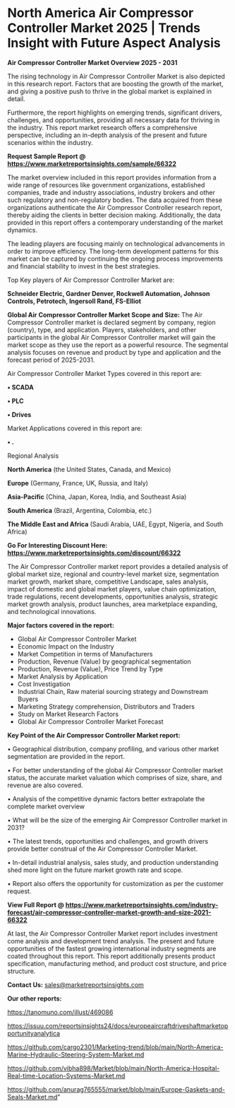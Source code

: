 # North America Air Compressor Controller Market 2025 | Trends Insight with Future Aspect Analysis

<Strong> Air Compressor Controller Market Overview 2025 - 2031</strong>

The rising technology in Air Compressor Controller Market is also depicted in this research report. Factors that are boosting the growth of the market, and giving a positive push to thrive in the global market is explained in detail.

Furthermore, the report highlights on emerging trends, significant drivers, challenges, and opportunities, providing all necessary data for thriving in the industry. This report market research offers a comprehensive perspective, including an in-depth analysis of the present and future scenarios within the industry.

<strong>Request Sample Report @ <a href=https://www.marketreportsinsights.com/sample/66322>https://www.marketreportsinsights.com/sample/66322</a></strong>

The market overview included in this report provides information from a wide range of resources like government organizations, established companies, trade and industry associations, industry brokers and other such regulatory and non-regulatory bodies. The data acquired from these organizations authenticate the Air Compressor Controller research report, thereby aiding the clients in better decision making. Additionally, the data provided in this report offers a contemporary understanding of the market dynamics.

The leading players are focusing mainly on technological advancements in order to improve efficiency. The long-term development patterns for this market can be captured by continuing the ongoing process improvements and financial stability to invest in the best strategies.

Top Key players of Air Compressor Controller Market are:

<strong>Schneider Electric, Gardner Denver, Rockwell Automation, Johnson Controls, Petrotech, Ingersoll Rand, FS-Elliot</strong>

<strong><b>Global Air Compressor Controller Market Scope and Size:</b></strong>
The Air Compressor Controller market is declared segment by company, region (country), type, and application. Players, stakeholders, and other participants in the global Air Compressor Controller market will gain the market scope as they use the report as a powerful resource. The segmental analysis focuses on revenue and product by type and application and the forecast period of 2025-2031.

Air Compressor Controller Market Types covered in this report are:

<strong>• SCADA

• PLC

• Drives</strong>

Market Applications covered in this report are:

<strong>• .</strong> 

Regional Analysis

<strong>North America</strong> (the United States, Canada, and Mexico)

<strong>Europe</strong> (Germany, France, UK, Russia, and Italy)

<strong>Asia-Pacific</strong> (China, Japan, Korea, India, and Southeast Asia)

<strong>South America</strong> (Brazil, Argentina, Colombia, etc.)

<strong>The Middle East and Africa</strong> (Saudi Arabia, UAE, Egypt, Nigeria, and South Africa)

<strong>Go For Interesting Discount Here: <a href=https://www.marketreportsinsights.com/discount/66322>https://www.marketreportsinsights.com/discount/66322</a></strong>

The Air Compressor Controller market report provides a detailed analysis of global market size, regional and country-level market size, segmentation market growth, market share, competitive Landscape, sales analysis, impact of domestic and global market players, value chain optimization, trade regulations, recent developments, opportunities analysis, strategic market growth analysis, product launches, area marketplace expanding, and technological innovations.

<strong><b>Major factors covered in the report:</b></strong>
<ul>
  <li>Global Air Compressor Controller Market </li>
  <li>Economic Impact on the Industry</li>
  <li>Market Competition in terms of Manufacturers</li>
  <li>Production, Revenue (Value) by geographical segmentation</li>
  <li>Production, Revenue (Value), Price Trend by Type</li>
  <li>Market Analysis by Application</li>
  <li>Cost Investigation</li>
  <li>Industrial Chain, Raw material sourcing strategy and Downstream Buyers</li>
  <li>Marketing Strategy comprehension, Distributors and Traders</li>
  <li>Study on Market Research Factors</li>
  <li>Global Air Compressor Controller Market Forecast</li>
</ul>

<strong><b>Key Point of the Air Compressor Controller Market report:</b></strong>

• Geographical distribution, company profiling, and various other market segmentation are provided in the report.

• For better understanding of the global Air Compressor Controller market status, the accurate market valuation which comprises of size, share, and revenue are also covered.

• Analysis of the competitive dynamic factors better extrapolate the complete market overview

• What will be the size of the emerging Air Compressor Controller market in 2031?

• The latest trends, opportunities and challenges, and growth drivers provide better construal of the Air Compressor Controller Market.

• In-detail industrial analysis, sales study, and production understanding shed more light on the future market growth rate and scope.

• Report also offers the opportunity for customization as per the customer request.

<strong><b>View Full Report @ <a href=https://www.marketreportsinsights.com/industry-forecast/air-compressor-controller-market-growth-and-size-2021-66322>https://www.marketreportsinsights.com/industry-forecast/air-compressor-controller-market-growth-and-size-2021-66322</a></b></strong>


At last, the Air Compressor Controller Market report includes investment come analysis and development trend analysis. The present and future opportunities of the fastest growing international industry segments are coated throughout this report. This report additionally presents product specification, manufacturing method, and product cost structure, and price structure.

<strong>Contact Us:</strong>
sales@marketreportsinsights.com

<strong>Our other reports:</strong>

<a href=https://tanomuno.com/illust/469086>https://tanomuno.com/illust/469086</a>

<a href=https://issuu.com/reportsinsights24/docs/europeaircraftdriveshaftmarketopportunityanalytica>https://issuu.com/reportsinsights24/docs/europeaircraftdriveshaftmarketopportunityanalytica</a>

<a href=https://github.com/cargo2301/Marketing-trend/blob/main/North-America-Marine-Hydraulic-Steering-System-Market.md>https://github.com/cargo2301/Marketing-trend/blob/main/North-America-Marine-Hydraulic-Steering-System-Market.md</a>

<a href=https://github.com/vibha898/Market/blob/main/North-America-Hospital-Real-time-Location-Systems-Market.md>https://github.com/vibha898/Market/blob/main/North-America-Hospital-Real-time-Location-Systems-Market.md</a>

<a href=https://github.com/anurag765555/market/blob/main/Europe-Gaskets-and-Seals-Market.md>https://github.com/anurag765555/market/blob/main/Europe-Gaskets-and-Seals-Market.md</a>"
